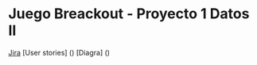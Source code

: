 # Juego Breackout - Proyecto 1 Datos II
[Jira](https://spaceinvaderstec.atlassian.net/jira/software/projects/BREAK/boards/4)
[User stories] ()
[Diagra] ()

